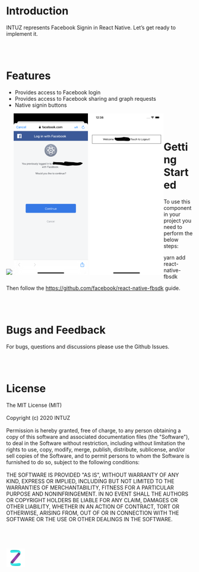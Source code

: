 <h1>Introduction</h1>
INTUZ represents Facebook Signin in React Native. Let’s get ready to implement it.

<br/><br/>
<h1>Features</h1>

- Provides access to Facebook login
- Provides access to Facebook sharing and graph requests
- Native signin buttons

<div style="float:left">
<img src="Screenshots/Screen1.jpg" width="200">
<img src="Screenshots/Screen2.png" width="200">
<img src="Screenshots/Screen3.png" width="200">
</div>


<br/><br/>
<h1>Getting Started</h1>

To use this component in your project you need to perform the below steps:

yarn add react-native-fbsdk

Then follow the https://github.com/facebook/react-native-fbsdk guide.

<br/><br/>
**<h1>Bugs and Feedback</h1>**
For bugs, questions and discussions please use the Github Issues.


<br/><br/>
**<h1>License</h1>**
The MIT License (MIT)
<br/><br/>
Copyright (c) 2020 INTUZ
<br/><br/>
Permission is hereby granted, free of charge, to any person obtaining a copy of this software and associated documentation files (the "Software"), to deal in the Software without restriction, including without limitation the rights to use, copy, modify, merge, publish, distribute, sublicense, and/or sell copies of the Software, and to permit persons to whom the Software is furnished to do so, subject to the following conditions: 
<br/><br/>
THE SOFTWARE IS PROVIDED "AS IS", WITHOUT WARRANTY OF ANY KIND, EXPRESS OR IMPLIED, INCLUDING BUT NOT LIMITED TO THE WARRANTIES OF MERCHANTABILITY, FITNESS FOR A PARTICULAR PURPOSE AND NONINFRINGEMENT. IN NO EVENT SHALL THE AUTHORS OR COPYRIGHT HOLDERS BE LIABLE FOR ANY CLAIM, DAMAGES OR OTHER LIABILITY, WHETHER IN AN ACTION OF CONTRACT, TORT OR OTHERWISE, ARISING FROM, OUT OF OR IN CONNECTION WITH THE SOFTWARE OR THE USE OR OTHER DEALINGS IN THE SOFTWARE.

<br/>
<h1></h1>
<a href="https://www.intuz.com/" target="_blank"><img src="Screenshots/logo.jpg"></a>



